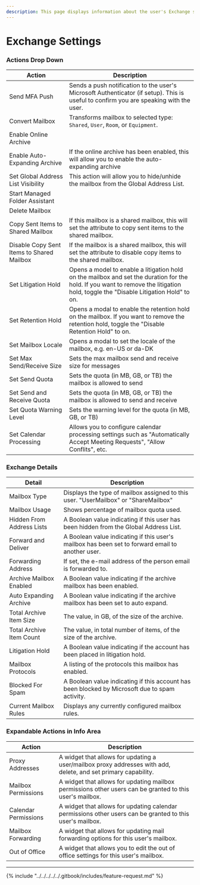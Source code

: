 ```yaml
---
description: This page displays information about the user's Exchange settings.
---
```


# Exchange Settings

### Actions Drop Down

| Action                                    | Description                                                                                                                                                                        |
| ----------------------------------------- | ---------------------------------------------------------------------------------------------------------------------------------------------------------------------------------- |
| Send MFA Push                             | Sends a push notification to the user's Microsoft Authenticator (if setup). This is useful to confirm you are speaking with the user.                                              |
| Convert Mailbox                           | Transforms mailbox to selected type: `Shared`, `User`, `Room`, or `Equipment`.                                                                                                     |
| Enable Online Archive                     |                                                                                                                                                                                    |
| Enable Auto-Expanding Archive             | If the online archive has been enabled, this will allow you to enable the auto-expanding archive                                                                                   |
| Set Global Address List Visibility        | This action will allow you to hide/unhide the mailbox from the Global Address List.                                                                                                |
| Start Managed Folder Assistant            |                                                                                                                                                                                    |
| Delete Mailbox                            |                                                                                                                                                                                    |
| Copy Sent Items to Shared Mailbox         | If this mailbox is a shared mailbox, this will set the attribute to copy sent items to the shared mailbox.                                                                         |
| Disable Copy Sent Items to Shared Mailbox | If the mailbox is a shared mailbox, this will set the attribute to disable copy items to the shared mailbox.                                                                       |
| Set Litigation Hold                       | Opens a model to enable a litigation hold on the mailbox and set the duration for the hold. If you want to remove the litigation hold, toggle the "Disable Litigation Hold" to on. |
| Set Retention Hold                        | Opens a modal to enable the retention hold on the mailbox. If you want to remove the retention hold, toggle the "Disable Retention Hold" to on.                                    |
| Set Mailbox Locale                        | Opens a modal to set the locale of the mailbox, e.g. en-US or da-DK                                                                                                                |
| Set Max Send/Receive Size                 | Sets the max mailbox send and receive size for messages                                                                                                                            |
| Set Send Quota                            | Sets the quota (in MB, GB, or TB) the mailbox is allowed to send                                                                                                                   |
| Set Send and Receive Quota                | Sets the quota (in MB, GB, or TB) the mailbox is allowed to send and receive                                                                                                       |
| Set Quota Warning Level                   | Sets the warning level for the quota (in MB, GB, or TB)                                                                                                                            |
| Set Calendar Processing                   | Allows you to configure calendar processing settings such as "Automatically Accept Meeting Requests", "Allow Conflits", etc.                                                       |

### Exchange Details

| Detail                    | Description                                                                                      |
| ------------------------- | ------------------------------------------------------------------------------------------------ |
| Mailbox Type              | Displays the type of mailbox assigned to this user. "UserMailbox" or "ShareMailbox"              |
| Mailbox Usage             | Shows percentage of mailbox quota used.                                                          |
| Hidden From Address Lists | A Boolean value indicating if this user has been hidden from the Global Address List.            |
| Forward and Deliver       | A Boolean value indicating if this user's mailbox has been set to forward email to another user. |
| Forwarding Address        | If set, the e-mail address of the person email is forwarded to.                                  |
| Archive Mailbox Enabled   | A Boolean value indicating if the archive mailbox has been enabled.                              |
| Auto Expanding Archive    | A Boolean value indicating if the archive mailbox has been set to auto expand.                   |
| Total Archive Item Size   | The value, in GB, of the size of the archive.                                                    |
| Total Archive Item Count  | The value, in total number of items, of the size of the archive.                                 |
| Litigation Hold           | A Boolean value indicating if the account has been placed in litigation hold.                    |
| Mailbox Protocols         | A listing of the protocols this mailbox has enabled.                                             |
| Blocked For Spam          | A Boolean value indicating if this account has been blocked by Microsoft due to spam activity.   |
| Current Mailbox Rules     | Displays any currently configured mailbox rules.                                                 |

### Expandable Actions in Info Area

| Action               | Description                                                                                                    |
| -------------------- | -------------------------------------------------------------------------------------------------------------- |
| Proxy Addresses      | A widget that allows for updating a user/mailbox proxy addresses with add, delete, and set primary capability. |
| Mailbox Permissions  | A widget that allows for updating mailbox permissions other users can be granted to this user's mailbox.       |
| Calendar Permissions | A widget that allows for updating calendar permissions other users can be granted to this user's mailbox.      |
| Mailbox Forwarding   | A widget that allows for updating mail forwarding options for this user's mailbox.                             |
| Out of Office        | A widget that allows you to edit the out of office settings for this user's mailbox.                           |

***

{% include "../../../../../.gitbook/includes/feature-request.md" %}
